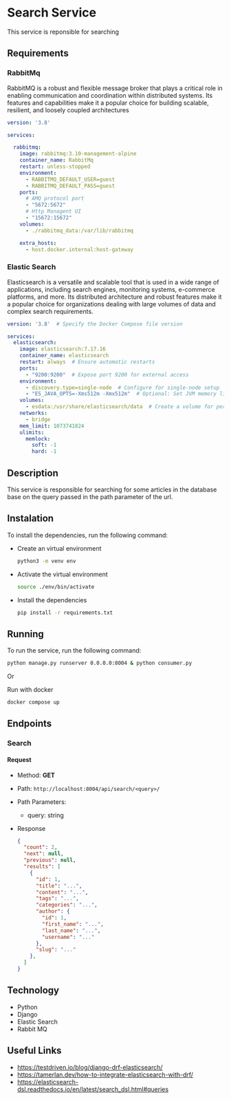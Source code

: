 # Search Service

This service is reponsible for searching

## Requirements

### RabbitMq

RabbitMQ is a robust and flexible message broker that plays a critical role in enabling communication and coordination within distributed systems. Its features and capabilities make it a popular choice for building scalable, resilient, and loosely coupled architectures

```yaml
version: '3.8'

services:

  rabbitmq:
    image: rabbitmq:3.10-management-alpine
    container_name: RabbitMq
    restart: unless-stopped
    environment:
      - RABBITMQ_DEFAULT_USER=guest
      - RABBITMQ_DEFAULT_PASS=guest
    ports:
      # AMQ protocol port
      - "5672:5672"
      # Http Managent UI
      - "15672:15672"
    volumes:
      - ./rabbitmq_data:/var/lib/rabbitmq

    extra_hosts:
      - host.docker.internal:host-gateway

```

### Elastic Search

Elasticsearch is a versatile and scalable tool that is used in a wide range of applications, including search engines, monitoring systems, e-commerce platforms, and more. Its distributed architecture and robust features make it a popular choice for organizations dealing with large volumes of data and complex search requirements.

```yaml
version: '3.8'  # Specify the Docker Compose file version

services:
  elasticsearch:
    image: elasticsearch:7.17.16
    container_name: elasticsearch
    restart: always  # Ensure automatic restarts
    ports:
      - "9200:9200"  # Expose port 9200 for external access
    environment:
      - discovery.type=single-node  # Configure for single-node setup
      - "ES_JAVA_OPTS=-Xms512m -Xmx512m"  # Optional: Set JVM memory limits
    volumes:
      - esdata:/usr/share/elasticsearch/data  # Create a volume for persistent data
    networks:
      - bridge
    mem_limit: 1073741824
    ulimits:
      memlock:
        soft: -1
        hard: -1

```

## Description

This service is responsible for searching for some articles in the database base on the query passed in the path parameter of the url.

## Instalation

To install the dependencies, run the following command:

- Create an virtual environment

  ```bash
  python3 -m venv env
  ```

- Activate the virtual environment
  
  ```bash
  source ./env/bin/activate
  ```

- Install the dependencies

  ```bash
  pip install -r requirements.txt
  ```

## Running

To run the service, run the following command:

```bash
python manage.py runserver 0.0.0.0:8004 & python consumer.py
```

Or

Run with docker

```sh
docker compose up
```

## Endpoints

### Search

#### Request

- Method: **GET**

- Path: `http://localhost:8004/api/search/<query>/`

- Path Parameters:
  - query: string

- Response

  ```json
  {
    "count": 2,
    "next": null,
    "previous": null,
    "results": [
      {
        "id": 1,
        "title": "...",
        "content": "...",
        "tags": "...",
        "categories": "...",
        "author": {
          "id": 1,
          "first_name": "...",
          "last_name": "...",
          "username": "..."
        },
        "slug": "..."
      },
    ]
  }
  ```

## Technology

- Python
- Django
- Elastic Search
- Rabbit MQ

## Useful Links

- <https://testdriven.io/blog/django-drf-elasticsearch/>
- <https://tamerlan.dev/how-to-integrate-elasticsearch-with-drf/>
- <https://elasticsearch-dsl.readthedocs.io/en/latest/search_dsl.html#queries>
